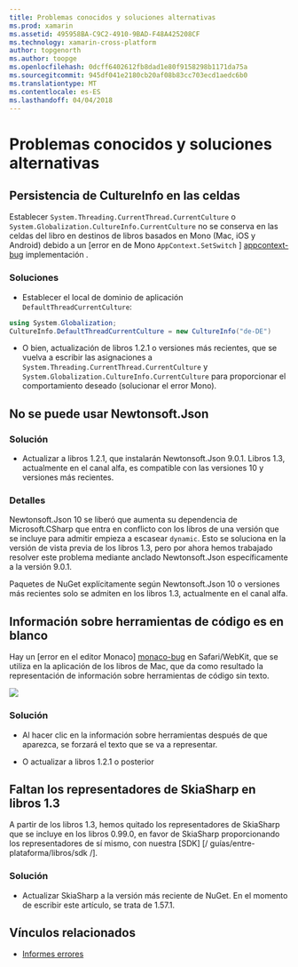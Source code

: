 ```yaml
---
title: Problemas conocidos y soluciones alternativas
ms.prod: xamarin
ms.assetid: 495958BA-C9C2-4910-9BAD-F48A425208CF
ms.technology: xamarin-cross-platform
author: topgenorth
ms.author: toopge
ms.openlocfilehash: 0dcff6402612fb8dad1e80f9158298b1171da75a
ms.sourcegitcommit: 945df041e2180cb20af08b83cc703ecd1aedc6b0
ms.translationtype: MT
ms.contentlocale: es-ES
ms.lasthandoff: 04/04/2018
---
```

# <a name="known-issues--workarounds"></a>Problemas conocidos y soluciones alternativas

## <a name="persistence-of-cultureinfo-across-cells"></a>Persistencia de CultureInfo en las celdas

Establecer `System.Threading.CurrentThread.CurrentCulture` o `System.Globalization.CultureInfo.CurrentCulture` no se conserva en las celdas del libro en destinos de libros basados en Mono (Mac, iOS y Android) debido a un [error en de Mono `AppContext.SetSwitch` ] [ appcontext-bug] implementación .

### <a name="workarounds"></a>Soluciones

* Establecer el local de dominio de aplicación `DefaultThreadCurrentCulture`:
```csharp
using System.Globalization;
CultureInfo.DefaultThreadCurrentCulture = new CultureInfo("de-DE")
```

* O bien, actualización de libros 1.2.1 o versiones más recientes, que se vuelva a escribir las asignaciones a `System.Threading.CurrentThread.CurrentCulture` y `System.Globalization.CultureInfo.CurrentCulture` para proporcionar el comportamiento deseado (solucionar el error Mono).

## <a name="unable-to-use-newtonsoftjson"></a>No se puede usar Newtonsoft.Json

### <a name="workaround"></a>Solución

* Actualizar a libros 1.2.1, que instalarán Newtonsoft.Json 9.0.1.
  Libros 1.3, actualmente en el canal alfa, es compatible con las versiones 10 y versiones más recientes.

### <a name="details"></a>Detalles

Newtonsoft.Json 10 se liberó que aumenta su dependencia de Microsoft.CSharp que entra en conflicto con los libros de una versión que se incluye para admitir empieza a escasear `dynamic`. Esto se soluciona en la versión de vista previa de los libros 1.3, pero por ahora hemos trabajado resolver este problema mediante anclado Newtonsoft.Json específicamente a la versión 9.0.1.

Paquetes de NuGet explícitamente según Newtonsoft.Json 10 o versiones más recientes solo se admiten en los libros 1.3, actualmente en el canal alfa.

## <a name="code-tooltips-are-blank"></a>Información sobre herramientas de código es en blanco

Hay un [error en el editor Monaco] [ monaco-bug] en Safari/WebKit, que se utiliza en la aplicación de los libros de Mac, que da como resultado la representación de información sobre herramientas de código sin texto.

![](general-images/monaco-signature-help-bug.png)

### <a name="workaround"></a>Solución

* Al hacer clic en la información sobre herramientas después de que aparezca, se forzará el texto que se va a representar.

* O actualizar a libros 1.2.1 o posterior

[appcontext-bug]: https://bugzilla.xamarin.com/show_bug.cgi?id=54448
[monaco-bug]: https://github.com/Microsoft/monaco-editor/issues/408

## <a name="skiasharp-renderers-are-missing-in-workbooks-13"></a>Faltan los representadores de SkiaSharp en libros 1.3

A partir de los libros 1.3, hemos quitado los representadores de SkiaSharp que se incluye en los libros 0.99.0, en favor de SkiaSharp proporcionando los representadores de sí mismo, con nuestra [SDK] [/ guías/entre-plataforma/libros/sdk /].

### <a name="workaround"></a>Solución

* Actualizar SkiaSharp a la versión más reciente de NuGet. En el momento de escribir este artículo, se trata de 1.57.1.

## <a name="related-links"></a>Vínculos relacionados

- [Informes errores](~/tools/workbooks/install.md#reporting-bugs)
